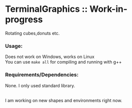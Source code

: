 # TerminalGraphics :: Work-in-progress
Rotating cubes,donuts etc.

### Usage:
Does not work on Windows, works on Linux \
You can use ```make all``` for compiling and running with g++ 

### Requirements/Dependencies:
None. I only used standard library.

 \
I am working on new shapes and environments right now.
